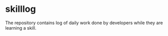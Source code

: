 # skilllog
The repository contains log of daily work done by developers while they are learning a skill.
